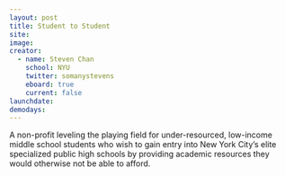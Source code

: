```yaml
---
layout: post
title: Student to Student
site: 
image:
creator:
  - name: Steven Chan
    school: NYU
    twitter: somanystevens
    eboard: true
    current: false
launchdate:
demodays:
---
```

A non-profit leveling the playing field for under-resourced, low-income middle school students who wish to gain entry into New York City’s elite specialized public high schools by providing academic resources they would otherwise not be able to afford.